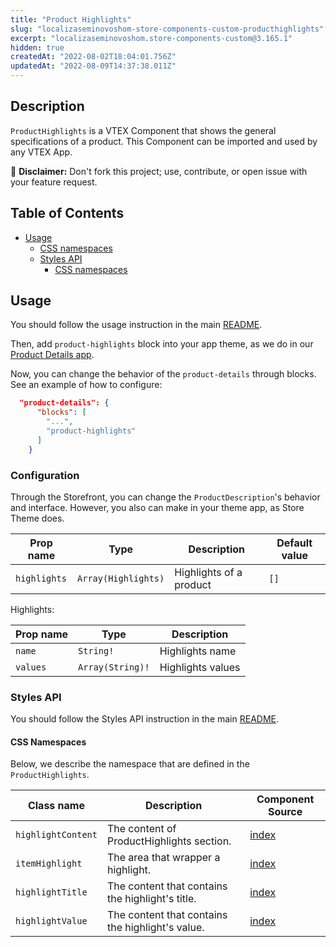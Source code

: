 ```yaml
---
title: "Product Highlights"
slug: "localizaseminovoshom-store-components-custom-producthighlights"
excerpt: "localizaseminovoshom.store-components-custom@3.165.1"
hidden: true
createdAt: "2022-08-02T18:04:01.756Z"
updatedAt: "2022-08-09T14:37:38.011Z"
---
```

## Description

`ProductHighlights` is a VTEX Component that shows the general specifications of a product.
This Component can be imported and used by any VTEX App.

:loudspeaker: **Disclaimer:** Don't fork this project; use, contribute, or open issue with your feature request.

## Table of Contents

- [Usage](#usage)
  - [CSS namespaces](#css-namespaces)
  - [Styles API](#styles-api)
    - [CSS namespaces](#css-namespaces)

## Usage

You should follow the usage instruction in the main [README](https://github.com/vtex-apps/store-components/blob/master/README.md#usage).

Then, add `product-highlights` block into your app theme, as we do in our [Product Details app](https://github.com/vtex-apps/product-details/blob/master/store/blocks.json).

Now, you can change the behavior of the `product-details` through blocks. See an example of how to configure: 

```json
  "product-details": {
      "blocks": [
        "...",
        "product-highlights"
      ]
    }
```


### Configuration

Through the Storefront, you can change the `ProductDescription`'s behavior and interface. However, you also can make in your theme app, as Store Theme does.

| Prop name    | Type                | Description             | Default value |
| ------------ | ------------------- | ----------------------- | ------------- |
| `highlights` | `Array(Highlights)` | Highlights of a product | `[]`          |

Highlights:

| Prop name | Type             | Description       |
| --------- | ---------------- | ----------------- |
| `name`    | `String!`        | Highlights name   |
| `values`  | `Array(String)!` | Highlights values |

### Styles API

You should follow the Styles API instruction in the main [README](/README.md#styles-api).

#### CSS Namespaces

Below, we describe the namespace that are defined in the `ProductHighlights`.

| Class name         | Description                                      | Component Source                                      |
| ------------------ | ------------------------------------------------ | ----------------------------------------------------- |
| `highlightContent` | The content of ProductHighlights section.        | [index](/react/components/ProductHighlights/index.js) |
| `itemHighlight`    | The area that wrapper a highlight.               | [index](/react/components/ProductHighlights/index.js) |
| `highlightTitle`   | The content that contains the highlight's title. | [index](/react/components/ProductHighlights/index.js) |
| `highlightValue`   | The content that contains the highlight's value. | [index](/react/components/ProductHighlights/index.js) |